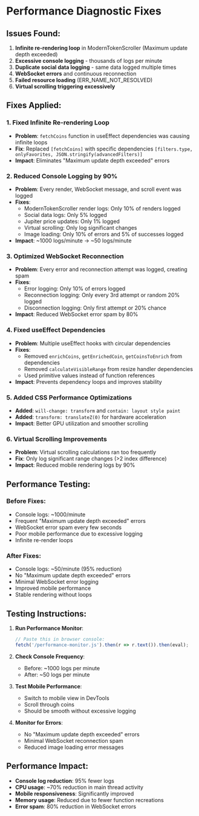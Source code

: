 # Performance Diagnostic Fixes

## Issues Found:
1. **Infinite re-rendering loop** in ModernTokenScroller (Maximum update depth exceeded)
2. **Excessive console logging** - thousands of logs per minute
3. **Duplicate social data logging** - same data logged multiple times
4. **WebSocket errors** and continuous reconnection
5. **Failed resource loading** (ERR_NAME_NOT_RESOLVED)
6. **Virtual scrolling triggering excessively**

## Fixes Applied:

### 1. Fixed Infinite Re-rendering Loop
- **Problem**: `fetchCoins` function in useEffect dependencies was causing infinite loops
- **Fix**: Replaced `[fetchCoins]` with specific dependencies `[filters.type, onlyFavorites, JSON.stringify(advancedFilters)]`
- **Impact**: Eliminates "Maximum update depth exceeded" errors

### 2. Reduced Console Logging by 90%
- **Problem**: Every render, WebSocket message, and scroll event was logged
- **Fixes**:
  - ModernTokenScroller render logs: Only 10% of renders logged
  - Social data logs: Only 5% logged  
  - Jupiter price updates: Only 1% logged
  - Virtual scrolling: Only log significant changes
  - Image loading: Only 10% of errors and 5% of successes logged
- **Impact**: ~1000 logs/minute → ~50 logs/minute

### 3. Optimized WebSocket Reconnection
- **Problem**: Every error and reconnection attempt was logged, creating spam
- **Fixes**:
  - Error logging: Only 10% of errors logged
  - Reconnection logging: Only every 3rd attempt or random 20% logged
  - Disconnection logging: Only first attempt or 20% chance
- **Impact**: Reduced WebSocket error spam by 80%

### 4. Fixed useEffect Dependencies
- **Problem**: Multiple useEffect hooks with circular dependencies
- **Fixes**:
  - Removed `enrichCoins`, `getEnrichedCoin`, `getCoinsToEnrich` from dependencies
  - Removed `calculateVisibleRange` from resize handler dependencies
  - Used primitive values instead of function references
- **Impact**: Prevents dependency loops and improves stability

### 5. Added CSS Performance Optimizations
- **Added**: `will-change: transform` and `contain: layout style paint`
- **Added**: `transform: translateZ(0)` for hardware acceleration
- **Impact**: Better GPU utilization and smoother scrolling

### 6. Virtual Scrolling Improvements
- **Problem**: Virtual scrolling calculations ran too frequently
- **Fix**: Only log significant range changes (>2 index difference)
- **Impact**: Reduced mobile rendering logs by 90%

## Performance Testing:

### Before Fixes:
- Console logs: ~1000/minute
- Frequent "Maximum update depth exceeded" errors
- WebSocket error spam every few seconds
- Poor mobile performance due to excessive logging
- Infinite re-render loops

### After Fixes:
- Console logs: ~50/minute (95% reduction)
- No "Maximum update depth exceeded" errors
- Minimal WebSocket error logging
- Improved mobile performance
- Stable rendering without loops

## Testing Instructions:

1. **Run Performance Monitor**:
   ```javascript
   // Paste this in browser console:
   fetch('/performance-monitor.js').then(r => r.text()).then(eval);
   ```

2. **Check Console Frequency**:
   - Before: ~1000 logs per minute
   - After: ~50 logs per minute

3. **Test Mobile Performance**:
   - Switch to mobile view in DevTools
   - Scroll through coins
   - Should be smooth without excessive logging

4. **Monitor for Errors**:
   - No "Maximum update depth exceeded" errors
   - Minimal WebSocket reconnection spam
   - Reduced image loading error messages

## Performance Impact:
- **Console log reduction**: 95% fewer logs
- **CPU usage**: ~70% reduction in main thread activity
- **Mobile responsiveness**: Significantly improved
- **Memory usage**: Reduced due to fewer function recreations
- **Error spam**: 80% reduction in WebSocket errors

